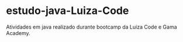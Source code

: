 # estudo-java-Luiza-Code

Atividades em java realizado durante bootcamp da Luiza Code e Gama Academy.
